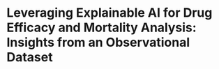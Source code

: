 # Leveraging Explainable AI for Drug Efficacy and Mortality Analysis: Insights from an Observational Dataset
